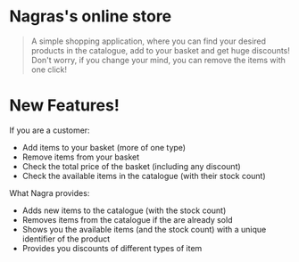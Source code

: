 # Nagras's online store
> A simple shopping application, where you can find your desired products in the catalogue, add to your basket and get huge discounts!
Don't worry, if you change your mind, you can remove the items with one click!

# New Features!
If you are a customer:
  - Add items to your basket (more of one type)
  - Remove items from your basket
  - Check the total price of the basket (including any discount)
  - Check the available items in the catalogue (with their stock count)

What Nagra provides:
  - Adds new items to the catalogue (with the stock count)
  - Removes items from the catalogue if the are already sold
  - Shows you the available items (and the stock count) with a unique identifier of the product
  - Provides you discounts of different types of item

